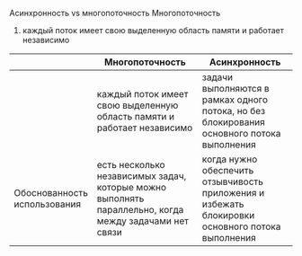 
Асинхронность vs многопоточность
Многопоточность
1. каждый поток имеет свою выделенную область памяти и работает независимо



|                                 | Многопоточность                                                                                       | Асинхронность                                                                                    |
| ------------------------------- | ----------------------------------------------------------------------------------------------------- | ------------------------------------------------------------------------------------------------ |
|                                 | каждый поток имеет свою выделенную область памяти и работает независимо                               | задачи выполняются в рамках одного потока, но без блокирования основного потока выполнения       |
| Обоснованность<br>использования | есть несколько независимых задач, которые можно выполнять параллельно, когда между задачами нет связи | когда нужно обеспечить отзывчивость приложения и избежать блокировки основного потока выполнения |

